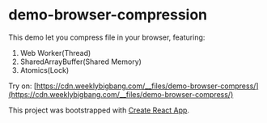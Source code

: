 # demo-browser-compression

This demo let you compress file in your browser, featuring:

1. Web Worker(Thread)
2. SharedArrayBuffer(Shared Memory)
3. Atomics(Lock)

Try on: [https://cdn.weeklybigbang.com/__files/demo-browser-compress/](https://cdn.weeklybigbang.com/__files/demo-browser-compress/)

This project was bootstrapped with [Create React App](https://github.com/facebook/create-react-app).
